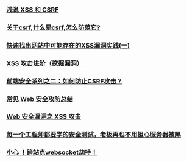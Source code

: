 ### [浅说 XSS 和 CSRF](https://juejin.im/post/5b6bf1136fb9a04fda4e4265)
### [关于csrf,什么是csrf,怎么防范它?](https://juejin.im/post/5b6b08956fb9a04fc67c2263)
### [快速找出网站中可能存在的XSS漏洞实践(一)](https://juejin.im/post/5b7bdfa1f265da437174ae0d)
### [XSS 攻击进阶（挖掘漏洞）](https://juejin.im/post/5ba05b9ef265da0abd350f47)
### [前端安全系列之二：如何防止CSRF攻击？](https://juejin.im/post/5bc009996fb9a05d0a055192)
### [常见 Web 安全攻防总结](https://zoumiaojiang.com/article/common-web-security/)
### [Web 安全漏洞之 XSS 攻击](https://juejin.im/post/5bf214e151882579cf011c2a)
### [每一个工程师都要学的安全测试，老板再也不用担心服务器被黑](https://juejin.im/post/5c186f785188257a937f9098#heading-4)
### [小心 ！跨站点websocket劫持！](https://mp.weixin.qq.com/s?__biz=MzAxOTc0NzExNg==&mid=2665515571&idx=1&sn=0d0b7dea7f77e8f1844b366f1af9667f&chksm=80d67270b7a1fb66d93bae6cb36eabb52671ca9c4fcfcbd4b99a0f97477ea3d7f7ef87f086f3&token=1745763505&lang=zh_CN#rd)
